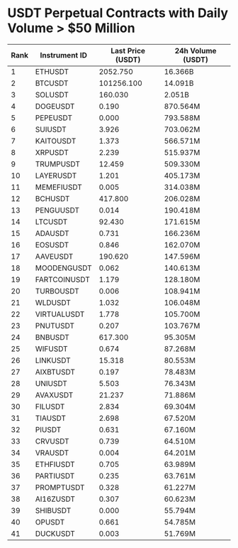 # USDT Perpetual Contracts with Daily Volume > $50 Million

| Rank | Instrument ID | Last Price (USDT) | 24h Volume (USDT) |
|------|---------------|-------------------|-------------------|
| 1 | ETHUSDT | 2052.750 | 16.366B |
| 2 | BTCUSDT | 101256.100 | 14.091B |
| 3 | SOLUSDT | 160.030 | 2.051B |
| 4 | DOGEUSDT | 0.190 | 870.564M |
| 5 | PEPEUSDT | 0.000 | 793.588M |
| 6 | SUIUSDT | 3.926 | 703.062M |
| 7 | KAITOUSDT | 1.373 | 566.571M |
| 8 | XRPUSDT | 2.239 | 515.937M |
| 9 | TRUMPUSDT | 12.459 | 509.330M |
| 10 | LAYERUSDT | 1.201 | 405.173M |
| 11 | MEMEFIUSDT | 0.005 | 314.038M |
| 12 | BCHUSDT | 417.800 | 206.028M |
| 13 | PENGUUSDT | 0.014 | 190.418M |
| 14 | LTCUSDT | 92.430 | 171.615M |
| 15 | ADAUSDT | 0.731 | 166.236M |
| 16 | EOSUSDT | 0.846 | 162.070M |
| 17 | AAVEUSDT | 190.620 | 147.596M |
| 18 | MOODENGUSDT | 0.062 | 140.613M |
| 19 | FARTCOINUSDT | 1.179 | 128.180M |
| 20 | TURBOUSDT | 0.006 | 108.941M |
| 21 | WLDUSDT | 1.032 | 106.048M |
| 22 | VIRTUALUSDT | 1.778 | 105.700M |
| 23 | PNUTUSDT | 0.207 | 103.767M |
| 24 | BNBUSDT | 617.300 | 95.305M |
| 25 | WIFUSDT | 0.674 | 87.268M |
| 26 | LINKUSDT | 15.318 | 80.553M |
| 27 | AIXBTUSDT | 0.197 | 78.483M |
| 28 | UNIUSDT | 5.503 | 76.343M |
| 29 | AVAXUSDT | 21.237 | 71.886M |
| 30 | FILUSDT | 2.834 | 69.304M |
| 31 | TIAUSDT | 2.698 | 67.520M |
| 32 | PIUSDT | 0.631 | 67.160M |
| 33 | CRVUSDT | 0.739 | 64.510M |
| 34 | VRAUSDT | 0.004 | 64.201M |
| 35 | ETHFIUSDT | 0.705 | 63.989M |
| 36 | PARTIUSDT | 0.235 | 63.761M |
| 37 | PROMPTUSDT | 0.328 | 61.227M |
| 38 | AI16ZUSDT | 0.307 | 60.623M |
| 39 | SHIBUSDT | 0.000 | 55.794M |
| 40 | OPUSDT | 0.661 | 54.785M |
| 41 | DUCKUSDT | 0.003 | 51.769M |
